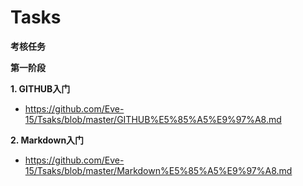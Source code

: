 # Tasks
**考核任务**

**第一阶段**

**1. GITHUB入门**
* <https://github.com/Eve-15/Tsaks/blob/master/GITHUB%E5%85%A5%E9%97%A8.md>

**2. Markdown入门**
* <https://github.com/Eve-15/Tsaks/blob/master/Markdown%E5%85%A5%E9%97%A8.md>
